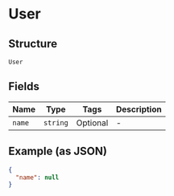 
# User

## Structure

`User`

## Fields

| Name | Type | Tags | Description |
|  --- | --- | --- | --- |
| `name` | `string` | Optional | - |

## Example (as JSON)

```json
{
  "name": null
}
```


